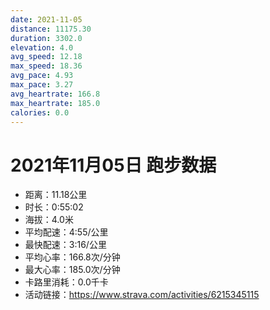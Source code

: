 ```yaml
---
date: 2021-11-05
distance: 11175.30
duration: 3302.0
elevation: 4.0
avg_speed: 12.18
max_speed: 18.36
avg_pace: 4.93
max_pace: 3.27
avg_heartrate: 166.8
max_heartrate: 185.0
calories: 0.0
---
```


# 2021年11月05日 跑步数据

- 距离：11.18公里
- 时长：0:55:02
- 海拔：4.0米
- 平均配速：4:55/公里
- 最快配速：3:16/公里
- 平均心率：166.8次/分钟
- 最大心率：185.0次/分钟
- 卡路里消耗：0.0千卡
- 活动链接：https://www.strava.com/activities/6215345115

